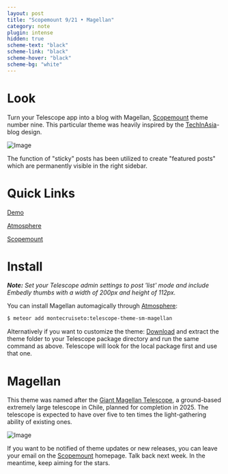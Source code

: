 ```yaml
---
layout: post
title: "Scopemount 9/21 • Magellan"
category: note
plugin: intense
hidden: true
scheme-text: "black"
scheme-link: "black"
scheme-hover: "black"
scheme-bg: "white"
---
```


# Look

Turn your Telescope app into a blog with Magellan, [Scopemount](http://scopemount.startrack.io/) theme number nine. This particular theme was heavily inspired by the [TechInAsia](https://www.techinasia.com/)-blog design.

<p>
  <img src="/assets/img/Magellan0.png" class="nointense img-centered" alt="Image">
</p>

The function of "sticky" posts has been utilized to create "featured posts" which are permanently visible in the right sidebar.


# Quick Links

[Demo](http://sm-magellan.meteor.com/)

[Atmosphere](https://atmospherejs.com/montecruiseto/telescope-theme-sm-magellan)

[Scopemount](http://scopemount.startrack.io/)

# Install

***Note:*** *Set your Telescope admin settings to post 'list' mode and include Embedly thumbs with a width of 200px and height of 112px.*

You can install Magellan automagically through [Atmosphere](https://atmospherejs.com/montecruiseto/telescope-theme-sm-magellan):

```bash
$ meteor add montecruiseto:telescope-theme-sm-magellan
```

Alternatively if you want to customize the theme: [Download](https://github.com/montecruiseto/scopemount) and extract the theme folder to your Telescope package directory and run the same command as above. Telescope will look for the local package first and use that one.

# Magellan

This theme was named after the [Giant Magellan Telescope](https://en.wikipedia.org/wiki/Giant_Magellan_Telescope), a ground-based extremely large telescope in Chile, planned for completion in 2025. The telescope is expected to have over five to ten times the light-gathering ability of existing ones.

<p>
  <img src="/assets/img/magellanT.jpg" class="nointense img-centered" alt="Image">
</p>

If you want to be notified of theme updates or new releases, you can leave your email on the [Scopemount](http://scopemount.startrack.io/) homepage. Talk back next week. In the meantime, keep aiming for the stars.
